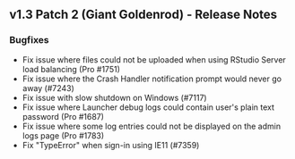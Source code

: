 ## v1.3 Patch 2 (Giant Goldenrod) - Release Notes

### Bugfixes

- Fix issue where files could not be uploaded when using RStudio Server load balancing (Pro #1751)
- Fix issue where the Crash Handler notification prompt would never go away (#7243)
- Fix issue with slow shutdown on Windows (#7117)
- Fix issue where Launcher debug logs could contain user's plain text password (Pro #1687)
- Fix issue where some log entries could not be displayed on the admin logs page (Pro #1783)
- Fix "TypeError" when sign-in using IE11 (#7359)